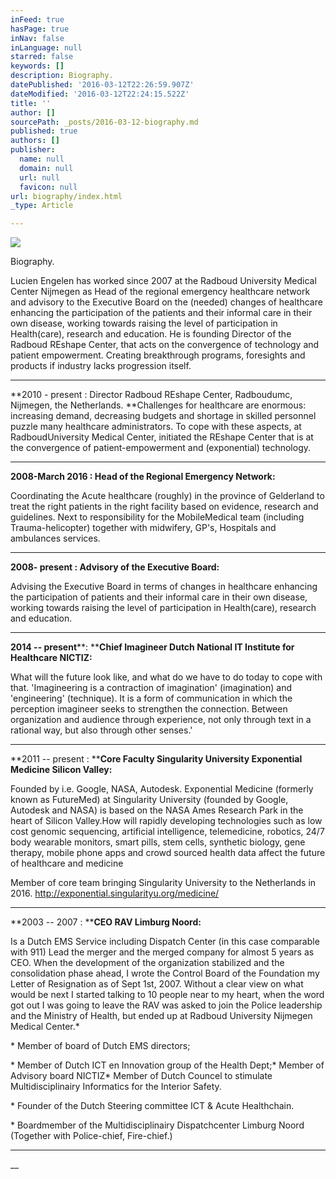 ```yaml
---
inFeed: true
hasPage: true
inNav: false
inLanguage: null
starred: false
keywords: []
description: Biography.
datePublished: '2016-03-12T22:26:59.907Z'
dateModified: '2016-03-12T22:24:15.522Z'
title: ''
author: []
sourcePath: _posts/2016-03-12-biography.md
published: true
authors: []
publisher:
  name: null
  domain: null
  url: null
  favicon: null
url: biography/index.html
_type: Article

---
```

![](https://the-grid-user-content.s3-us-west-2.amazonaws.com/0097cb4f-4639-429d-9dc7-86160ad31f5d.jpg)

Biography.

Lucien Engelen has worked since 2007 at the Radboud University Medical
Center Nijmegen as Head of the regional emergency healthcare network and
advisory to the Executive Board on the (needed) changes of healthcare enhancing
the participation of the patients and their informal care in their own disease,
working towards raising the level of participation in Health(care), research
and education. He is founding Director of the Radboud REshape Center, that
acts on the convergence of technology and patient empowerment. Creating
breakthrough programs, foresights and products if industry lacks progression
itself. 

****

**2010 - present : Director
Radboud REshape Center, Radboudumc, Nijmegen, the Netherlands. **Challenges for healthcare
are enormous: increasing demand, decreasing budgets and shortage in skilled personnel puzzle many
healthcare administrators. To cope with these aspects, at RadboudUniversity
Medical Center, initiated the REshape Center that is at the convergence of
patient-empowerment
and (exponential) technology.

****

**2008-March 2016 : Head of the Regional Emergency Network:**

Coordinating
the Acute healthcare (roughly) in the province of Gelderland to treat the right
patients in the right facility based on evidence, research and
guidelines. Next to responsibility for the MobileMedical
team (including Trauma-helicopter) together with midwifery, GP's, Hospitals and
ambulances services. 

****

**2008- present : Advisory of the Executive Board:**

Advising
the Executive Board in terms of changes in healthcare enhancing the
participation of patients
and their informal care in their own disease, working towards raising the level
of participation
in Health(care), research and education. 

****

**2014 -- present****: ****Chief
Imagineer Dutch National IT Institute for Healthcare NICTIZ:**

What
will the future look like, and what do we have to do today to cope with that.
'Imagineering is a contraction
of imagination' (imagination) and 'engineering' (technique). It is a form of communication
in which the perception imagineer seeks to strengthen the connection. Between organization
and audience through experience, not only through text in a rational way, but
also through
other senses.' 

****

**2011 -- present  : ****Core
Faculty Singularity University Exponential Medicine Silicon Valley:**

Founded
by i.e. Google, NASA, Autodesk. Exponential Medicine
(formerly known as FutureMed) at Singularity University (founded by Google,
Autodesk and NASA) is based on the NASA Ames Research
Park in the heart of Silicon Valley.How
will rapidly developing
technologies such as low
cost genomic sequencing, artificial intelligence, telemedicine, robotics,
24/7 body wearable monitors, smart pills, stem cells, synthetic biology, gene
therapy, mobile
phone apps and crowd sourced health data affect the future of healthcare and
medicine

Member
of core team bringing Singularity University to the Netherlands in 2016\. http://exponential.singularityu.org/medicine/

****

**2003 -- 2007 : ****CEO RAV Limburg Noord:**

Is a Dutch EMS Service
including Dispatch Center (in this case comparable with 911) Lead the
merger and the merged company for almost 5 years as CEO. When the development
of the organization
stabilized and the consolidation phase ahead, I wrote the Control Board of the Foundation
my Letter of Resignation as of Sept 1st, 2007\. Without a clear view on what
would be next I
started talking to 10 people near
to my heart, when the word got out I was going to leave the RAV was
asked to join the Police leadership and the Ministry of Health, but ended up at
Radboud University
Nijmegen Medical Center.\*

\* Member of board of Dutch EMS directors;

\* Member of Dutch ICT en Innovation group of the Health Dept;\* Member of Advisory board NICTIZ\* Member of Dutch Councel to stimulate Multidisciplinairy Informatics for
the Interior Safety.

\* Founder of the Dutch Steering committee ICT & Acute Healthchain.

\* Boardmember of the Multidisciplinairy Dispatchcenter Limburg Noord
(Together with Police-chief, Fire-chief.)

****

__